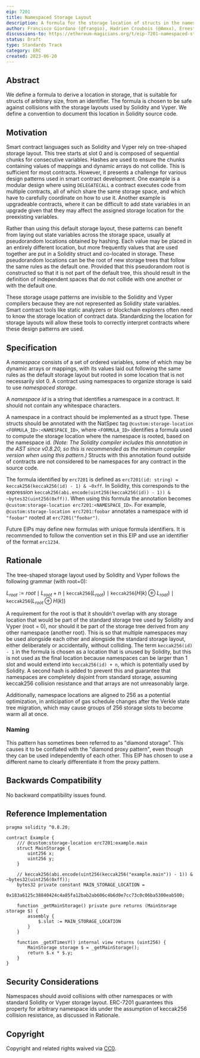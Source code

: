 ```yaml
---
eip: 7201
title: Namespaced Storage Layout
description: A formula for the storage location of structs in the namespaced storage pattern.
author: Francisco Giordano (@frangio), Hadrien Croubois (@Amxx), Ernesto García (@ernestognw), Eric Lau (@ericglau)
discussions-to: https://ethereum-magicians.org/t/eip-7201-namespaced-storage-layout/14796
status: Draft
type: Standards Track
category: ERC
created: 2023-06-20
---
```


## Abstract

We define a formula to derive a location in storage, that is suitable for structs of arbitrary size, from an identifier. The formula is chosen to be safe against collisions with the storage layouts used by Solidity and Vyper. We define a convention to document this location in Solidity source code.

## Motivation

Smart contract languages such as Solidity and Vyper rely on tree-shaped storage layout. This tree starts at slot 0 and is composed of sequential chunks for consecutive variables. Hashes are used to ensure the chunks containing values of mappings and dynamic arrays do not collide. This is sufficient for most contracts. However, it presents a challenge for various design patterns used in smart contract development. One example is a modular design where using `DELEGATECALL` a contract executes code from multiple contracts, all of which share the same storage space, and which have to carefully coordinate on how to use it. Another example is upgradeable contracts, where it can be difficult to add state variables in an upgrade given that they may affect the assigned storage location for the preexisting variables.

Rather than using this default storage layout, these patterns can benefit from laying out state variables across the storage space, usually at pseudorandom locations obtained by hashing. Each value may be placed in an entirely different location, but more frequently values that are used together are put in a Solidity struct and co-located in storage. These pseudorandom locations can be the root of new storage trees that follow the same rules as the default one. Provided that this pseudorandom root is constructed so that it is not part of the default tree, this should result in the definition of independent spaces that do not collide with one another or with the default one.

These storage usage patterns are invisible to the Solidity and Vyper compilers because they are not represented as Solidity state variables. Smart contract tools like static analyzers or blockchain explorers often need to know the storage location of contract data. Standardizing the location for storage layouts will allow these tools to correctly interpret contracts where these design patterns are used.

## Specification

A _namespace_ consists of a set of ordered variables, some of which may be dynamic arrays or mappings, with its values laid out following the same rules as the default storage layout but rooted in some location that is not necessarily slot 0. A contract using namespaces to organize storage is said to use _namespaced storage_.

A _namespace id_ is a string that identifies a namespace in a contract. It should not contain any whitespace characters.

A namespace in a contract should be implemented as a struct type. These structs should be annotated with the NatSpec tag `@custom:storage-location <FORMULA_ID>:<NAMESPACE_ID>`, where `<FORMULA_ID>` identifies a formula used to compute the storage location where the namespace is rooted, based on the namespace id. _(Note: The Solidity compiler includes this annotation in the AST since v0.8.20, so this is recommended as the minimum compiler version when using this pattern.)_ Structs with this annotation found outside of contracts are not considered to be namespaces for any contract in the source code.

The formula identified by `erc7201` is defined as `erc7201(id: string) = keccak256(keccak256(id) - 1) & ~0xff`. In Solidity, this corresponds to the expression `keccak256(abi.encode(uint256(keccak256(id)) - 1)) & ~bytes32(uint256(0xff))`. When using this formula the annotation becomes `@custom:storage-location erc7201:<NAMESPACE_ID>`. For example, `@custom:storage-location erc7201:foobar` annotates a namespace with id `"foobar"` rooted at `erc7201("foobar")`.

Future EIPs may define new formulas with unique formula identifiers. It is recommended to follow the convention set in this EIP and use an identifier of the format `erc1234`.

## Rationale

The tree-shaped storage layout used by Solidity and Vyper follows the following grammar (with root=0):

$L_{root} := \mathit{root} \mid L_{root} + n \mid \texttt{keccak256}(L_{root}) \mid \texttt{keccak256}(H(k) \oplus L_{root}) \mid \texttt{keccak256}(L_{root} \oplus H(k))$

A requirement for the root is that it shouldn't overlap with any storage location that would be part of the standard storage tree used by Solidity and Vyper (root = 0), nor should it be part of the storage tree derived from any other namespace (another root). This is so that multiple namespaces may be used alongside each other and alongside the standard storage layout, either deliberately or accidentally, without colliding. The term `keccak256(id) - 1` in the formula is chosen as a location that is unused by Solidity, but this is not used as the final location because namespaces can be larger than 1 slot and would extend into `keccak256(id) + n`, which is potentially used by Solidity. A second hash is added to prevent this and guarantee that namespaces are completely disjoint from standard storage, assuming keccak256 collision resistance and that arrays are not unreasonably large.

Additionally, namespace locations are aligned to 256 as a potential optimization, in anticipation of gas schedule changes after the Verkle state tree migration, which may cause groups of 256 storage slots to become warm all at once.

### Naming

This pattern has sometimes been referred to as "diamond storage". This causes it to be conflated with the "diamond proxy pattern", even though they can be used independently of each other. This EIP has chosen to use a different name to clearly differentiate it from the proxy pattern.

## Backwards Compatibility

No backward compatibility issues found.

## Reference Implementation

```solidity
pragma solidity ^0.8.20;

contract Example {
    /// @custom:storage-location erc7201:example.main
    struct MainStorage {
        uint256 x;
        uint256 y;
    }

    // keccak256(abi.encode(uint256(keccak256("example.main")) - 1)) & ~bytes32(uint256(0xff));
    bytes32 private constant MAIN_STORAGE_LOCATION =
        0x183a6125c38840424c4a85fa12bab2ab606c4b6d0e7cc73c0c06ba5300eab500;

    function _getMainStorage() private pure returns (MainStorage storage $) {
        assembly {
            $.slot := MAIN_STORAGE_LOCATION
        }
    }

    function _getXTimesY() internal view returns (uint256) {
        MainStorage storage $ = _getMainStorage();
        return $.x * $.y;
    }
}
```


## Security Considerations

Namespaces should avoid collisions with other namespaces or with standard Solidity or Vyper storage layout. ERC-7201 guarantees this property for arbitrary namespace ids under the assumption of keccak256 collision resistance, as discussed in Rationale.

## Copyright

Copyright and related rights waived via [CC0](../LICENSE.md).
